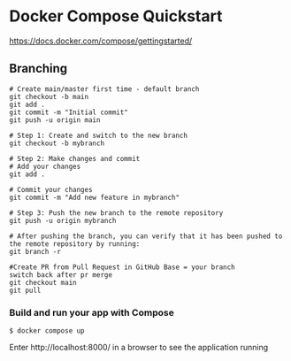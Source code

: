# Docker Compose Quickstart
https://docs.docker.com/compose/gettingstarted/

## Branching
```
# Create main/master first time - default branch
git checkout -b main
git add .
git commit -m "Initial commit"
git push -u origin main

# Step 1: Create and switch to the new branch
git checkout -b mybranch

# Step 2: Make changes and commit
# Add your changes
git add .

# Commit your changes
git commit -m "Add new feature in mybranch"

# Step 3: Push the new branch to the remote repository
git push -u origin mybranch

# After pushing the branch, you can verify that it has been pushed to the remote repository by running:
git branch -r

#Create PR from Pull Request in GitHub Base = your branch
switch back after pr merge
git checkout main
git pull
```


### Build and run your app with Compose
```
$ docker compose up
```
Enter http://localhost:8000/ in a browser to see the application running
